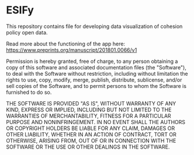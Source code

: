 # ESIFy
This repository contains file for developing data visualization of cohesion policy open data.

Read more about the functioning of the app here: https://www.preprints.org/manuscript/201801.0066/v1

Permission is hereby granted, free of charge, to any person obtaining a copy
of this software and associated documentation files (the "Software"), to deal
with the Software without restriction, including without limitation the rights
to use, copy, modify, merge, publish, distribute, sublicense, and/or sell
copies of the Software, and to permit persons to whom the Software is
furnished to do so.

THE SOFTWARE IS PROVIDED "AS IS", WITHOUT WARRANTY OF ANY KIND, EXPRESS OR
IMPLIED, INCLUDING BUT NOT LIMITED TO THE WARRANTIES OF MERCHANTABILITY,
FITNESS FOR A PARTICULAR PURPOSE AND NONINFRINGEMENT. IN NO EVENT SHALL THE
AUTHORS OR COPYRIGHT HOLDERS BE LIABLE FOR ANY CLAIM, DAMAGES OR OTHER
LIABILITY, WHETHER IN AN ACTION OF CONTRACT, TORT OR OTHERWISE, ARISING FROM,
OUT OF OR IN CONNECTION WITH THE SOFTWARE OR THE USE OR OTHER DEALINGS IN THE
SOFTWARE.
